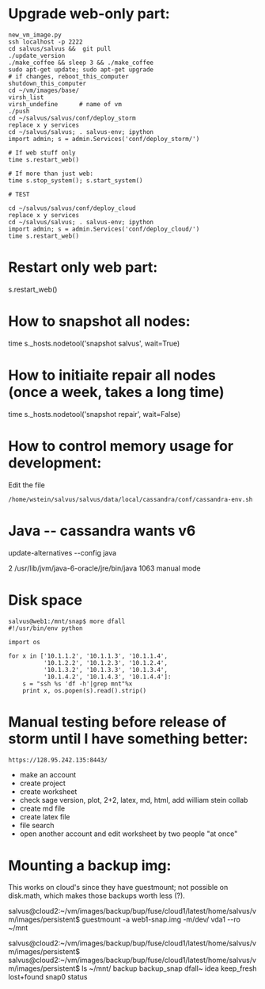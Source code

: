 # Upgrade web-only part:

    new_vm_image.py
    ssh localhost -p 2222
    cd salvus/salvus &&  git pull
    ./update_version
    ./make_coffee && sleep 3 && ./make_coffee
    sudo apt-get update; sudo apt-get upgrade
    # if changes, reboot_this_computer
    shutdown_this_computer
    cd ~/vm/images/base/
    virsh_list
    virsh_undefine      # name of vm
    ./push
    cd ~/salvus/salvus/conf/deploy_storm
    replace x y services
    cd ~/salvus/salvus; . salvus-env; ipython
    import admin; s = admin.Services('conf/deploy_storm/')

    # If web stuff only
    time s.restart_web()

    # If more than just web:
    time s.stop_system(); s.start_system()

    # TEST

    cd ~/salvus/salvus/conf/deploy_cloud
    replace x y services
    cd ~/salvus/salvus; . salvus-env; ipython
    import admin; s = admin.Services('conf/deploy_cloud/')
    time s.restart_web()

# Restart only web part:

s.restart_web()

# How to snapshot all nodes:
time s._hosts.nodetool('snapshot salvus', wait=True)

# How to initiaite repair all nodes (once a week, takes a long time)
time s._hosts.nodetool('snapshot repair', wait=False)

# How to control memory usage for development:

Edit the file

    /home/wstein/salvus/salvus/data/local/cassandra/conf/cassandra-env.sh


# Java -- cassandra wants v6
update-alternatives --config java

2            /usr/lib/jvm/java-6-oracle/jre/bin/java          1063      manual mode


# Disk space

    salvus@web1:/mnt/snap$ more dfall
    #!/usr/bin/env python

    import os

    for x in ['10.1.1.2', '10.1.1.3', '10.1.1.4',
              '10.1.2.2', '10.1.2.3', '10.1.2.4',
              '10.1.3.2', '10.1.3.3', '10.1.3.4',
              '10.1.4.2', '10.1.4.3', '10.1.4.4']:
        s = "ssh %s 'df -h'|grep mnt"%x
        print x, os.popen(s).read().strip()



# Manual testing before release of storm until I have something better:

    https://128.95.242.135:8443/

- make an account
- create project
- create worksheet
- check sage version, plot, 2+2, latex, md, html, add william stein collab
- create md file
- create latex file
- file search
- open another account and edit worksheet by two people "at once"


# Mounting a backup img:

This works on cloud's since they have guestmount; not possible on disk.math, which makes those backups worth less (?).

salvus@cloud2:~/vm/images/backup/bup/fuse/cloud1/latest/home/salvus/vm/images/persistent$ guestmount -a web1-snap.img -m/dev/
vda1 --ro ~/mnt

salvus@cloud2:~/vm/images/backup/bup/fuse/cloud1/latest/home/salvus/vm/images/persistent$
salvus@cloud2:~/vm/images/backup/bup/fuse/cloud1/latest/home/salvus/vm/images/persistent$ ls ~/mnt/
backup  backup_snap  dfall~  idea  keep_fresh  lost+found  snap0  status




